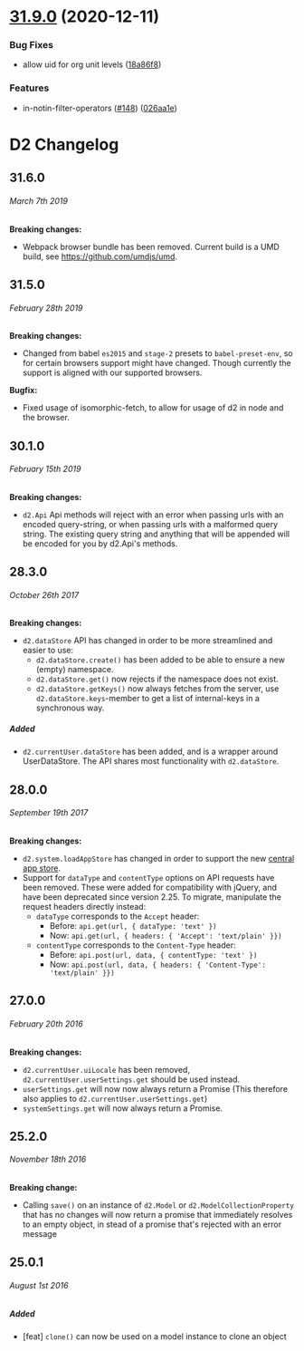 # [31.9.0](https://github.com/dhis2/d2/compare/v31.8.1...v31.9.0) (2020-12-11)


### Bug Fixes

* allow uid for org unit levels ([18a86f8](https://github.com/dhis2/d2/commit/18a86f8bf71cd66e8b881e9df74c2baafd0c3f8e))


### Features

* in-notin-filter-operators ([#148](https://github.com/dhis2/d2/issues/148)) ([026aa1e](https://github.com/dhis2/d2/commit/026aa1e5273baa64267f9a9b3980c517438e66ce))

# D2 Changelog

## 31.6.0
###### _March 7th 2019_

**Breaking changes:**

- Webpack browser bundle has been removed. Current build is a UMD build, see https://github.com/umdjs/umd.

## 31.5.0
###### _February 28th 2019_

**Breaking changes:**

- Changed from babel `es2015` and `stage-2` presets to `babel-preset-env`, so for certain browsers support might have changed. Though currently the support is aligned with our supported browsers.

**Bugfix:**

- Fixed usage of isomorphic-fetch, to allow for usage of d2 in node and the browser.

## 30.1.0
###### _February 15th 2019_

**Breaking changes:**

- `d2.Api` Api methods will reject with an error when passing urls with an encoded query-string, or when passing urls with a malformed query string. The existing query string and anything that will be appended will be encoded for you by d2.Api's methods.

## 28.3.0
###### _October 26th 2017_

**Breaking changes:**

- `d2.dataStore` API has changed in order to be more streamlined and easier to use:
    - `d2.dataStore.create()` has been added to be able to ensure a new (empty) namespace.
    - `d2.dataStore.get()` now rejects if the namespace does not exist.
    - `d2.dataStore.getKeys()` now always fetches from the server, use `d2.dataStore.keys`-member to get a list of 
    internal-keys in a synchronous way.
    
##### Added

- `d2.currentUser.dataStore` has been added, and is a wrapper around UserDataStore. The API shares most functionality with `d2.dataStore`.

## 28.0.0
###### _September 19th 2017_

**Breaking changes:**

- `d2.system.loadAppStore` has changed in order to support the new [central app store](https://play.dhis2.org/appstore).
- Support for `dataType` and `contentType` options on API requests have been removed. These were added for
  compatibility with jQuery, and have been deprecated since version 2.25. To migrate, manipulate the request headers
  directly instead:
  - `dataType` corresponds to the `Accept` header:
    - Before: `api.get(url, { dataType: 'text' })`
    - Now: `api.get(url, { headers: { 'Accept': 'text/plain' }})`
  - `contentType` corresponds to the `Content-Type` header:
    - Before: `api.post(url, data, { contentType: 'text' })`
    - Now: `api.post(url, data, { headers: { 'Content-Type': 'text/plain' }})`

## 27.0.0
###### _February 20th 2016_

**Breaking changes:**

- `d2.currentUser.uiLocale` has been removed, `d2.currentUser.userSettings.get` should be used instead.
- `userSettings.get` will now now always return a Promise (This therefore also applies to `d2.currentUser.userSettings.get`)
- `systemSettings.get` will now always return a Promise.

## 25.2.0
###### _November 18th 2016_

**Breaking change:**

- Calling `save()` on an instance of `d2.Model` or `d2.ModelCollectionProperty`
that has no changes will now return a promise that immediately resolves to an
empty object, in stead of a promise that's rejected with an error message

## 25.0.1
###### _August 1st 2016_

##### Added

- [feat] `clone()` can now be used on a model instance to clone an object
